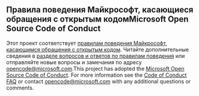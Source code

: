 ## <a name="microsoft-open-source-code-of-conduct"></a><span data-ttu-id="677ff-101">Правила поведения Майкрософт, касающиеся обращения с открытым кодом</span><span class="sxs-lookup"><span data-stu-id="677ff-101">Microsoft Open Source Code of Conduct</span></span>
<span data-ttu-id="677ff-p101">Этот проект соответствует [правилам поведения Майкрософт, касающимся обращения с открытым кодом](https://opensource.microsoft.com/codeofconduct/). Читайте дополнительные сведения в [разделе вопросов и ответов по правилам поведения](https://opensource.microsoft.com/codeofconduct/faq/) или отправляйте новые вопросы и замечания по адресу [opencode@microsoft.com](mailto:opencode@microsoft.com).</span><span class="sxs-lookup"><span data-stu-id="677ff-p101">This project has adopted the [Microsoft Open Source Code of Conduct](https://opensource.microsoft.com/codeofconduct/). For more information see the [Code of Conduct FAQ](https://opensource.microsoft.com/codeofconduct/faq/) or contact [opencode@microsoft.com](mailto:opencode@microsoft.com) with any additional questions or comments.</span></span>
